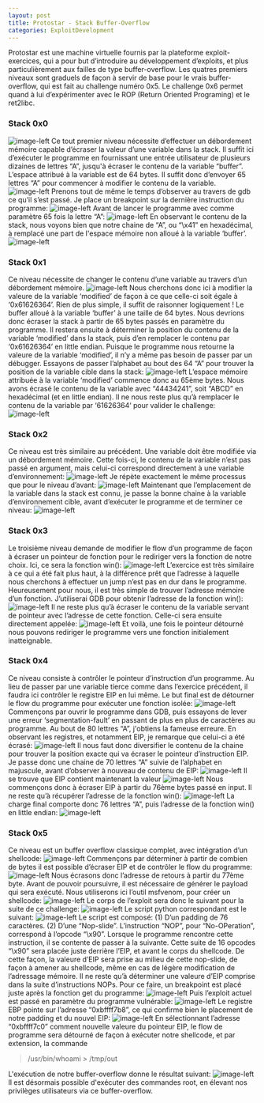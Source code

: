 ```yaml
---
layout: post
title: Protostar - Stack Buffer-Overflow
categories: ExploitDevelopment
---
```

Protostar est une machine virtuelle fournis par la plateforme exploit-exercices, qui a pour but d’introduire au développement d’exploits, et plus particulièrement aux failles de type buffer-overflow. Les quatres premiers niveaux sont graduels de façon à servir de base pour le vrais buffer-overflow, qui est fait au challenge numéro 0x5. Le challenge 0x6 permet quand à lui d’expérimenter avec le ROP (Return Oriented Programing) et le ret2libc.

### Stack 0x0
![image-left](/img/Protostar/A0.PNG)
Ce tout premier niveau nécessite d’effectuer un débordement mémoire capable d’écraser la valeur d’une variable dans la stack. Il suffit ici d’exécuter le programme en fournissant une entrée utilisateur de plusieurs dizaines de lettres “A”, jusqu'à écraser le contenu de la variable “buffer”. L’espace attribué à la variable est de 64 bytes. Il suffit donc d’envoyer 65 lettres “A” pour commencer à modifier le contenu de la variable.
![image-left](/img/Protostar/A.PNG)
Prenons tout de même le temps d’observer au travers de gdb ce qu’il s’est passé.
Je place un breakpoint sur la dernière instruction du programme:
![image-left](/img/Protostar/B.PNG)
Avant de lancer le programme avec comme paramètre 65 fois la lettre “A”:
![image-left](/img/Protostar/C.PNG)
En observant le contenu de la stack, nous voyons bien que notre chaine de “A”, ou “\\x41” en hexadécimal, à remplacé une part de l'espace mémoire non alloué à la variable ‘buffer’.
![image-left](/img/Protostar/D.PNG)

### Stack 0x1
Ce niveau nécessite de changer le contenu d’une variable au travers d’un débordement mémoire.
![image-left](/img/Protostar/E.PNG)
Nous cherchons donc ici à modifier la valeure de la variable ‘modified’ de façon à ce que celle-ci soit égale à ‘0x61626364’. Rien de plus simple, il suffit de raisonner logiquement ! Le buffer alloué à la variable ‘buffer’ à une taille de 64 bytes. Nous devrions donc écraser la stack à partir de 65 bytes passés en paramètre du programme. Il restera ensuite à déterminer la position du contenu de la variable ‘modified’ dans la stack, puis d’en remplacer le contenu par ‘0x61626364’ en little endian.
Puisque le programme nous retourne la valeure de la variable ‘modified’, il n’y a même pas besoin de passer par un débugger. Essayons de passer l’alphabet au bout des 64 “A” pour trouver la position de la variable cible dans la stack:
![image-left](/img/Protostar/F.PNG)
L’espace mémoire attribuée à la variable ‘modified’ commence donc au 65ème bytes. Nous avons écrasé le contenu de la variable avec “44434241”, soit “ABCD” en hexadécimal (et en little endian).
Il ne nous reste plus qu’à remplacer le contenu de la variable par ‘61626364‘ pour valider le challenge:
![image-left](/img/Protostar/G.PNG)

### Stack 0x2
Ce niveau est très similaire au précédent. Une variable doit être modifiée via un débordement mémoire. Cette fois-ci, le contenu de la variable n’est pas passé en argument, mais celui-ci correspond directement à une variable d’environnement:
![image-left](/img/Protostar/I.PNG)
Je répète exactement le même processus que pour le niveau d’avant:
![image-left](/img/Protostar/J.PNG)
Maintenant que l’emplacement de la variable dans la stack est connu, je passe la bonne chaine à la variable d’environnement cible, avant d’exécuter le programme et de terminer ce niveau:
![image-left](/img/Protostar/K.PNG)

### Stack 0x3
Le troisième niveau demande de modifier le flow d’un programme de façon à écraser un pointeur de fonction pour le rediriger vers la fonction de notre choix. Ici, ce sera la fonction win():
![image-left](/img/Protostar/L.PNG)
L’exercice est très similaire à ce qui a été fait plus haut, à la différence prêt que l’adresse à laquelle nous cherchons à effectuer un jump n’est pas en dur dans le programme. Heureusement pour nous, il est très simple de trouver l’adresse mémoire d’un fonction. J’utiliserai GDB pour obtenir l’adresse de la fonction win():
![image-left](/img/Protostar/M.PNG)
Il ne reste plus qu’à écraser le contenu de la variable servant de pointeur avec l’adresse de cette fonction. Celle-ci sera ensuite directement appelée:
![image-left](/img/Protostar/N.PNG)
Et voilà, une fois le pointeur détourné nous pouvons rediriger le programme vers une fonction initialement inatteignable.

### Stack 0x4
Ce niveau consiste à contrôler le pointeur d’instruction d’un programme. Au lieu de passer par une variable tierce comme dans l’exercice précédent, il faudra ici contrôler le registre EIP en lui même. Le but final est de détourner le flow du programme pour exécuter une fonction isolée:
![image-left](/img/Protostar/O.PNG)
Commençons par ouvrir le programme dans GDB, puis essayons de lever une erreur ‘segmentation-fault’ en passant de plus en plus de caractères au programme. Au bout de 80 lettres “A”, j'obtiens la fameuse erreure. En observant les registres, et notamment EIP, je remarque que celui-ci a été écrasé:
![image-left](/img/Protostar/P.PNG)
Il nous faut donc diversifier le contenu de la chaine pour trouver la position exacte qui va écraser le pointeur d’instruction EIP. Je passe donc une chaine de 70 lettres “A” suivie de l’alphabet en majuscule, avant d’observer à nouveau de contenu de EIP:
![image-left](/img/Protostar/Q.PNG)
Il se trouve que EIP contient maintenant la valeur
![image-left](/img/Protostar/R.PNG)
Nous commençons donc à écraser EIP à partir du 76ème bytes passé en input.
Il ne reste qu’à récupérer l’adresse de la fonction win():
![image-left](/img/Protostar/S.PNG)
La charge final comporte donc 76 lettres “A”, puis l’adresse de la fonction win() en little endian:
![image-left](/img/Protostar/T.PNG)

### Stack 0x5
Ce niveau est un buffer overflow classique complet, avec intégration d’un shellcode:
![image-left](/img/Protostar/U.PNG)
Commençons par déterminer à partir de combien de bytes il est possible d’écraser EIP et de contrôler le flow du programme:
![image-left](/img/Protostar/V.PNG)
Nous écrasons donc l’adresse de retours à partir du 77ème byte.
Avant de pouvoir poursuivre, il est nécessaire de générer le payload qui sera exécuté. Nous utiliserons ici l’outil msfvenom, pour créer un shellcode:
![image-left](/img/Protostar/W.PNG)
Le corps de l’exploit sera donc le suivant pour la suite de ce challenge:
![image-left](/img/Protostar/X.PNG)
Le script python correspondant est le suivant:
![image-left](/img/Protostar/Y.PNG)
Le script est composé:
  (1) D’un padding de 76 caractères.
  (2) D’une “Nop-slide”. L’instruction “NOP”, pour “No-OPeration”, correspond à l’opcode “\\x90”. Lorsque le programme rencontre cette instruction, il se contente de passer à la suivante. Cette suite de 16 opcodes “\\x90” sera placée juste derrière l’EIP, et avant le corps du shellcode. De cette façon, la valeure d’EIP sera prise au milieu de cette nop-slide, de façon à amener au shellcode, même en cas de légère modification de l’adressage mémoire.
Il ne reste qu’à déterminer une valeure d’EIP comprise dans la suite d’instructions NOPs. Pour ce faire, un breakpoint est placé juste après la fonction get du programme:
![image-left](/img/Protostar/Z.PNG)
Puis l’exploit actuel est passé en paramètre du programme vulnérable:
![image-left](/img/Protostar/A1.PNG)
Le registre EBP pointe sur l’adresse “0xbffff7b8”, ce qui confirme bien le placement de notre padding et du nouvel EIP:
![image-left](/img/Protostar/A2.PNG)
En sélectionnant l’adresse “0xbffff7c0” comment nouvelle valeure du pointeur EIP, le flow de programme sera détourné de façon à exécuter notre shellcode, et par extension, la commande
> /usr/bin/whoami > /tmp/out

L'exécution de notre buffer-overflow donne le résultat suivant:
![image-left](/img/Protostar/A4.PNG)
Il est désormais possible d'exécuter des commandes root, en élevant nos privilèges utilisateurs via ce buffer-overflow.
